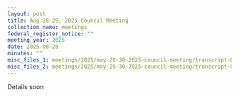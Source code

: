 ```yaml
---
layout: post
title: Aug 28-29, 2025 Council Meeting
collection_name: meetings
federal_register_notice: ""
meeting_year: 2025
date: 2025-08-28
minutes: ""
misc_files_1: meetings/2025/may-29-30-2025-council-meeting/transcript-052925-ncd-council-meeting-day-1.docx
misc_files_2: meetings/2025/may-29-30-2025-council-meeting/transcript-053025-ncd-council-meeting-day-2.docx
---
```

Details soon
